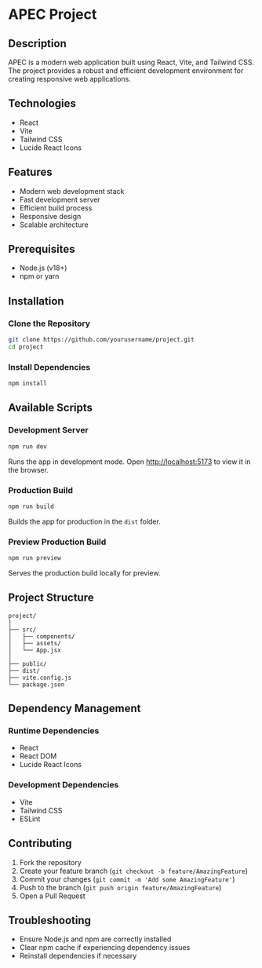 # APEC Project

## Description
APEC is a modern web application built using React, Vite, and Tailwind CSS. The project provides a robust and efficient development environment for creating responsive web applications.

## Technologies
- React
- Vite
- Tailwind CSS
- Lucide React Icons

## Features
- Modern web development stack
- Fast development server
- Efficient build process
- Responsive design
- Scalable architecture

## Prerequisites
- Node.js (v18+)
- npm or yarn

## Installation

### Clone the Repository
```bash
git clone https://github.com/yourusername/project.git
cd project
```

### Install Dependencies
```bash
npm install
```

## Available Scripts

### Development Server
```bash
npm run dev
```
Runs the app in development mode. Open [http://localhost:5173](http://localhost:5173) to view it in the browser.

### Production Build
```bash
npm run build
```
Builds the app for production in the `dist` folder.

### Preview Production Build
```bash
npm run preview
```
Serves the production build locally for preview.

## Project Structure
```
project/
│
├── src/
│   ├── components/
│   ├── assets/
│   └── App.jsx
│
├── public/
├── dist/
├── vite.config.js
└── package.json
```

## Dependency Management
### Runtime Dependencies
- React
- React DOM
- Lucide React Icons

### Development Dependencies
- Vite
- Tailwind CSS
- ESLint

## Contributing
1. Fork the repository
2. Create your feature branch (`git checkout -b feature/AmazingFeature`)
3. Commit your changes (`git commit -m 'Add some AmazingFeature'`)
4. Push to the branch (`git push origin feature/AmazingFeature`)
5. Open a Pull Request

## Troubleshooting
- Ensure Node.js and npm are correctly installed
- Clear npm cache if experiencing dependency issues
- Reinstall dependencies if necessary
